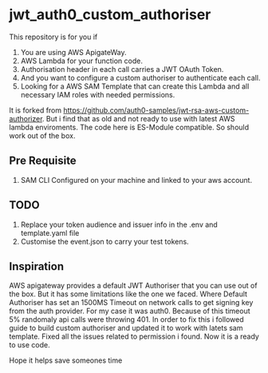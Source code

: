 # jwt_auth0_custom_authoriser

This repository is for you if 

 1. You are using AWS ApigateWay.
 2. AWS Lambda for your function code.
 3. Authorisation header in each call carries a JWT OAuth Token. 
 4. And you want to configure a custom authoriser to authenticate each call.
 5. Looking for a AWS SAM Template that can create this Lambda and all necessary IAM roles with needed permissions. 

It is forked from https://github.com/auth0-samples/jwt-rsa-aws-custom-authorizer. But i find that as old and not ready to use with latest AWS lambda enviroments. The code here is ES-Module compatible. So should work out of the box.

## Pre Requisite
 1. SAM CLI Configured on your machine and linked to your aws account.

## TODO
 1. Replace your token audience and issuer info in the .env and template.yaml file
 2. Customise the event.json to carry your test tokens.

## Inspiration
AWS apigateway provides a default JWT Authoriser that you can use out of the box. But it has some limitations like the one we faced. Where Default Authoriser has set an 1500MS Timeout on network calls to get signing key from the auth provider. For my case it was auth0. Because of this timeout 5% randomaly api calls were throwing 401. In order to fix this i followed guide to build custom authoriser and updated it to work with latets sam template. Fixed all the issues related to permission i found. Now it is a ready to use code.

Hope it helps save someones time




